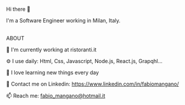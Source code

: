 Hi there 👋

I'm a Software Engineer working in Milan, Italy.  
<br />

ABOUT 

🏢   I'm currently working at ristoranti.it  

⚙️  I use daily: Html, Css, Javascript, Node.js, React.js, Grapqhl...  

🌱  I love learning new things every day  

💬   Contact me on Linkedin: https://www.linkedin.com/in/fabiomangano/   

📫   Reach me: fabio_mangano@hotmail.it  




